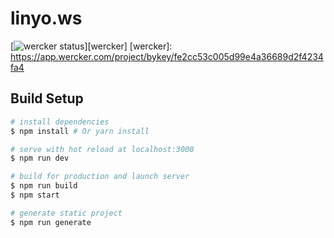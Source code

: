 linyo.ws
========

[![wercker status](https://img.shields.io/wercker/ci/58c01ee5c991720100e6a44c.svg?style=flat-square)][wercker]
[wercker]: https://app.wercker.com/project/bykey/fe2cc53c005d99e4a36689d2f4234fa4

Build Setup
-----------

``` bash
# install dependencies
$ npm install # Or yarn install

# serve with hot reload at localhost:3000
$ npm run dev

# build for production and launch server
$ npm run build
$ npm start

# generate static project
$ npm run generate
```
